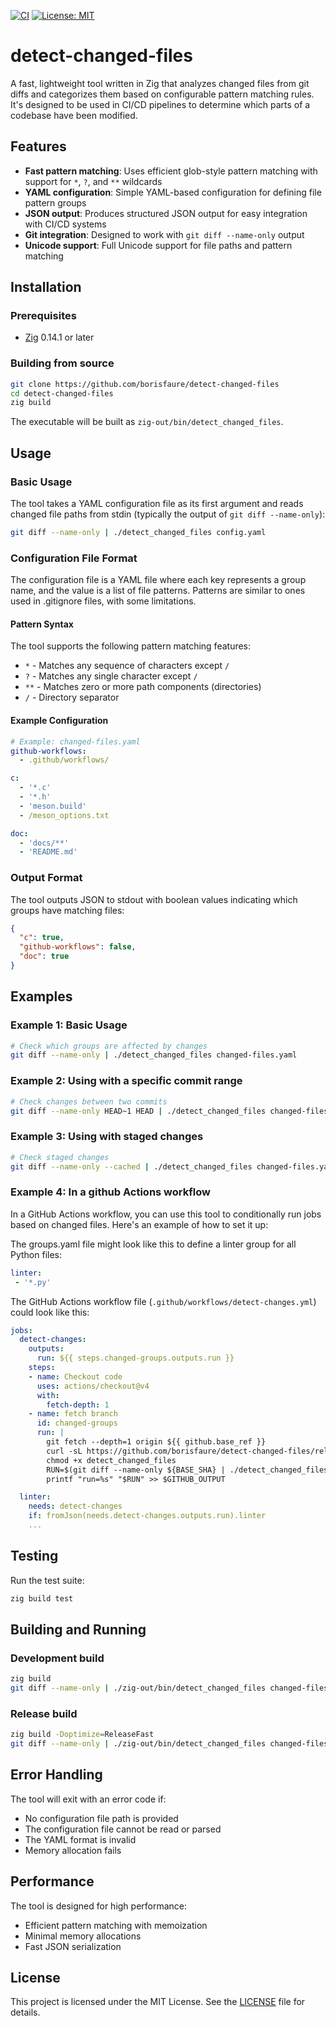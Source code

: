 [![CI](https://github.com/borisfaure/detect-changed-files/actions/workflows/build-and-test.yaml/badge.svg)](https://github.com/borisfaure/detect-changed-files/actions/workflows/build-and-test.yaml)
[![License: MIT](https://img.shields.io/badge/License-MIT-yellow.svg)](LICENSE)

# detect-changed-files

A fast, lightweight tool written in Zig that analyzes changed files from git diffs and categorizes them based on configurable pattern matching rules. It's designed to be used in CI/CD pipelines to determine which parts of a codebase have been modified.

## Features

- **Fast pattern matching**: Uses efficient glob-style pattern matching with support for `*`, `?`, and `**` wildcards
- **YAML configuration**: Simple YAML-based configuration for defining file pattern groups
- **JSON output**: Produces structured JSON output for easy integration with CI/CD systems
- **Git integration**: Designed to work with `git diff --name-only` output
- **Unicode support**: Full Unicode support for file paths and pattern matching

## Installation

### Prerequisites

- [Zig](https://ziglang.org/) 0.14.1 or later

### Building from source

```bash
git clone https://github.com/borisfaure/detect-changed-files
cd detect-changed-files
zig build
```

The executable will be built as `zig-out/bin/detect_changed_files`.

## Usage

### Basic Usage

The tool takes a YAML configuration file as its first argument and reads changed file paths from stdin (typically the output of `git diff --name-only`):

```bash
git diff --name-only | ./detect_changed_files config.yaml
```

### Configuration File Format

The configuration file is a YAML file where each key represents a group name,
and the value is a list of file patterns. Patterns are similar to ones used in
.gitignore files, with some limitations.

#### Pattern Syntax

The tool supports the following pattern matching features:

- `*` - Matches any sequence of characters except `/`
- `?` - Matches any single character except `/`
- `**` - Matches zero or more path components (directories)
- `/` - Directory separator


#### Example Configuration

```yaml
# Example: changed-files.yaml
github-workflows:
  - .github/workflows/

c:
  - '*.c'
  - '*.h'
  - 'meson.build'
  - /meson_options.txt

doc:
  - 'docs/**'
  - 'README.md'
```

### Output Format

The tool outputs JSON to stdout with boolean values indicating which groups have matching files:

```json
{
  "c": true,
  "github-workflows": false,
  "doc": true
}
```

## Examples

### Example 1: Basic Usage

```bash
# Check which groups are affected by changes
git diff --name-only | ./detect_changed_files changed-files.yaml
```

### Example 2: Using with a specific commit range

```bash
# Check changes between two commits
git diff --name-only HEAD~1 HEAD | ./detect_changed_files changed-files.yaml
```

### Example 3: Using with staged changes

```bash
# Check staged changes
git diff --name-only --cached | ./detect_changed_files changed-files.yaml
```

### Example 4: In a github Actions workflow

In a GitHub Actions workflow, you can use this tool to conditionally run jobs
based on changed files. Here's an example of how to set it up:

The groups.yaml file might look like this to define a linter group for all
Python files:
```yaml
linter:
 - '*.py'
```

The GitHub Actions workflow file (`.github/workflows/detect-changes.yml`)
could look like this:
```yaml
jobs:
  detect-changes:
    outputs:
      run: ${{ steps.changed-groups.outputs.run }}
    steps:
    - name: Checkout code
      uses: actions/checkout@v4
      with:
        fetch-depth: 1
    - name: fetch branch
      id: changed-groups
      run: |
        git fetch --depth=1 origin ${{ github.base_ref }}
        curl -sL https://github.com/borisfaure/detect-changed-files/releases/download/v0.0.1/detect_changed_files-v0.0.1-ubuntu-latest-ReleaseFast -o detect_changed_files
        chmod +x detect_changed_files
        RUN=$(git diff --name-only ${BASE_SHA} | ./detect_changed_files .groups.yaml)
        printf "run=%s" "$RUN" >> $GITHUB_OUTPUT

  linter:
    needs: detect-changes
    if: fromJson(needs.detect-changes.outputs.run).linter
    ...
```



## Testing

Run the test suite:

```bash
zig build test
```

## Building and Running

### Development build

```bash
zig build
git diff --name-only | ./zig-out/bin/detect_changed_files changed-files.yaml
```

### Release build

```bash
zig build -Doptimize=ReleaseFast
git diff --name-only | ./zig-out/bin/detect_changed_files changed-files.yaml
```


## Error Handling

The tool will exit with an error code if:

- No configuration file path is provided
- The configuration file cannot be read or parsed
- The YAML format is invalid
- Memory allocation fails

## Performance

The tool is designed for high performance:

- Efficient pattern matching with memoization
- Minimal memory allocations
- Fast JSON serialization

## License

This project is licensed under the MIT License. See the [LICENSE](LICENSE)
file for details.
